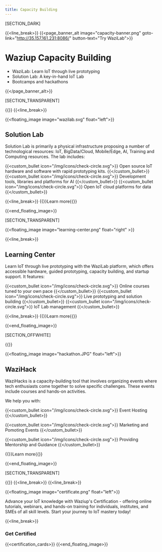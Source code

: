 ```yaml
---
title: Capacity Building
---
```


[SECTION_DARK]

{{<line_break>}}
{{<page_banner_alt  image="capacity-banner.png" goto-link="http://35.157.161.231:8086/" button-text="Try WaziLab">}}

# Waziup Capacity Building

- WaziLab: Learn IoT through live prototyping 
- Solution Lab: A key-in-hand IoT Lab
- Bootcamps and hackathons

{{</page_banner_alt>}}

[SECTION_TRANSPARENT]

{{<title>}}
## WaziLab
{{</title>}}
{{<line_break>}}

{{<floating_image image="wazilab.svg" float="left">}}

## Solution Lab
Solution Lab is primarily a physical infrastructure proposing a number of technological resources: IoT, BigData/Cloud, Mobile/Edge, AI, Training and Computing resources. The lab includes:

{{<custom_bullet icon="/img/icons/check-circle.svg">}}
Open source IoT hardware and software with rapid prototyping kits.
{{</custom_bullet>}}
{{<custom_bullet icon="/img/icons/check-circle.svg">}}
Development tools, libraries and platforms for AI
{{</custom_bullet>}}
{{<custom_bullet icon="/img/icons/check-circle.svg">}}
Open IoT cloud platforms for data 
{{</custom_bullet>}}

{{<line_break>}}
{{<button-learn-more link="/capacity-building/solution-lab"  color="blm-orange">}}Learn more{{</button-learn-more>}} 

{{<end_floating_image>}}

[SECTION_TRANSPARENT]

{{<floating_image image="learning-center.png" float="right" >}}

{{<line_break>}}
## Learning Center
Learn IoT through live prototyping with the WaziLab platform, which offers accessible hardware, guided prototyping, capacity building, and startup support. It features:

{{<custom_bullet icon="/img/icons/check-circle.svg">}}
Online courses tuned to your own pace
{{</custom_bullet>}}
{{<custom_bullet icon="/img/icons/check-circle.svg">}}
Live prototyping and solution building
{{</custom_bullet>}}
{{<custom_bullet icon="/img/icons/check-circle.svg">}}
IoT Lab management
{{</custom_bullet>}}

{{<line_break>}}
{{<button-learn-more link="/capacity-building/learning-center"  color="blm-orange">}}Learn more{{</button-learn-more>}} 

{{<end_floating_image>}}

[SECTION_OFFWHITE]

{{<title>}}
## Waziup Innovative Hackathon
{{</title>}}

{{<floating_image image="hackathon.JPG" float="left">}}

## WaziHack
WaziHacks is a capacity-building tool that involves organizing events where tech enthusiasts come together to solve specific challenges. These events include courses and hands-on activities.

We help you with:

{{<custom_bullet icon="/img/icons/check-circle.svg">}}
Event Hosting
{{</custom_bullet>}}

{{<custom_bullet icon="/img/icons/check-circle.svg">}}
Marketing and Pomoting Events
{{</custom_bullet>}}

{{<custom_bullet icon="/img/icons/check-circle.svg">}}
Providing Mentorship and Guidance
{{</custom_bullet>}}

{{<button-learn-more link="/capacity-building/wazihack" color="blm-orange" >}}Learn more{{</button-learn-more>}} 

{{<end_floating_image>}}

[SECTION_TRANSPARENT]

{{<title>}}
## Waziup Certification
{{</title>}}
{{<line_break>}}
{{<line_break>}}

{{<floating_image image="certificate.png" float="left">}}


Advance your IoT knowledge with Waziup's Certification - offering online tutorials, webinars, and hands-on training for individuals, institutes, and SMEs of all skill levels. Start your journey to IoT mastery today!

{{<line_break>}}
### Get Certified

{{<certification_cards>}}
{{<end_floating_image>}}



<!-- {{<section_banner banner="/img/edge-lab.png" button="show" >}}
# Deploy Your IoT Lab with Us!
Waziup IoT Labs offer digital prototyping and experimentation possibilities with hardware and software. With our expertise and engagement in the developers and entrepreneurs community for IoT innovations have helped the Universities, Tech-Hubs, DIHs, Makerspaces creating and managing the IoT Labs.
{{</section_banner>}} -->

<!-- {{<subscribe_section>}} -->